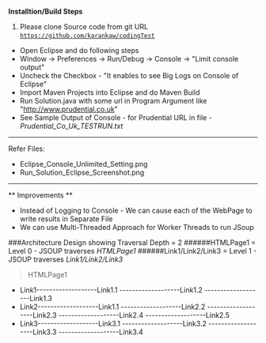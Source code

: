 **Installtion/Build Steps**
    
1. Please clone Source code from git URL <code>https://github.com/karankaw/codingTest</code>

+ Open Eclipse and do following steps
+ Window -> Preferences -> Run/Debug -> Console -> "Limit console output"<br/>
+ Uncheck the Checkbox - "It enables to see Big Logs on Console of Eclipse"
+ Import Maven Projects into Eclipse and do Maven Build
+ Run Solution.java with some url in Program Argument like "http://www.prudential.co.uk"
+ See Sample Output of Console - for Prudential URL in file - *Prudential_Co_Uk_TESTRUN.txt*

-------
Refer Files:
- Eclipse_Console_Unlimited_Setting.png
- Run_Solution_Eclipse_Screenshot.png
    
-------

** Improvements **
- Instead of Logging to Console - We can cause each of the WebPage to write results in Separate File
- We can use Multi-Threaded Approach for Worker Threads to run JSoup
    
###Architecture Design showing Traversal Depth = 2
######HTMLPage1 = Level 0  -  JSOUP traverses _HTMLPage1_
######Link1/Link2/Link3 = Level 1  -  JSOUP traverses _Link1/Link2/Link3_
>HTMLPage1
* Link1-------------------Link1.1
        -------------------Link1.2
        -------------------Link1.3
 * Link2-------------------Link1.1
        -------------------Link2.2
        -------------------Link2.3
        -------------------Link2.4
        -------------------Link2.5
 * Link3-------------------Link3.1
        -------------------Link3.2
        -------------------Link3.3
        -------------------Link3.4 


   
